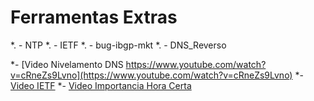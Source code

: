 # Ferramentas Extras

*. - NTP
*. - IETF
*. - bug-ibgp-mkt
*. - DNS_Reverso

*- [Video Nivelamento DNS https://www.youtube.com/watch?v=cRneZs9Lvno](https://www.youtube.com/watch?v=cRneZs9Lvno)
*- [Video IETF](https://www.youtube.com/watch?v=ZXHmXyFFKLU)
*- [Video Importancia Hora Certa](https://www.youtube.com/watch?v=hyCrd0x2yGg)

